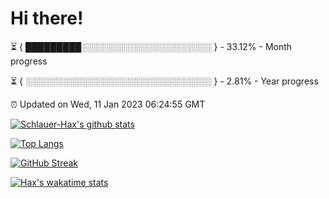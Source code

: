 # Hi there!

⏳ { █████████░░░░░░░░░░░░░░░░░░░░░ } - 33.12% - Month progress

⏳ { ░░░░░░░░░░░░░░░░░░░░░░░░░░░░░░ } - 2.81% - Year progress

⏰ Updated on Wed, 11 Jan 2023 06:24:55 GMT


[![Schlauer-Hax's github stats](https://github-readme-stats.vercel.app/api?username=Schlauer-Hax&show_icons=true&theme=dark&count_private=true)](https://github.com/Schlauer-Hax)


[![Top Langs](https://github-readme-stats.vercel.app/api/top-langs/?username=Schlauer-Hax&layout=compact&theme=dark)](https://github.com/Schlauer-Hax?tab=repositories)

[![GitHub Streak](https://streak-stats.demolab.com?user=Schlauer-Hax&theme=dark)](https://git.io/streak-stats)

[![Hax's wakatime stats](https://github-readme-stats.vercel.app/api/wakatime?username=Hax&theme=dark)](https://wakatime.com/@Hax)


